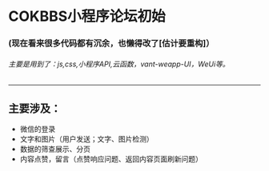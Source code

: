 # COKBBS小程序论坛初始
### (现在看来很多代码都有沉余，也懒得改了[估计要重构]）
###### 主要是用到了：js,css,小程序API,云函数，vant-weapp-UI，WeUi等。
---
## 主要涉及：
* 微信的登录
* 文字和图片（用户发送；文字、图片检测）
* 数据的筛查展示、分页
* 内容点赞，留言（点赞响应问题、返回内容页面刷新问题）
